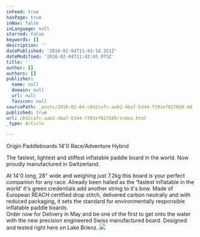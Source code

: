 ```yaml
---
inFeed: true
hasPage: true
inNav: false
inLanguage: null
starred: false
keywords: []
description: ''
datePublished: '2016-02-04T11:43:14.351Z'
dateModified: '2016-02-04T11:42:45.975Z'
title: ''
author: []
authors: []
publisher:
  name: null
  domain: null
  url: null
  favicon: null
sourcePath: _posts/2016-02-04-c642cafc-aab2-4ba7-b344-f391ef827689.md
published: true
url: c642cafc-aab2-4ba7-b344-f391ef827689/index.html
_type: Article

---
```

Origin Paddleboards 14'0 Race/Adventure Hybrid

The fastest, lightest and stiffest inflatable paddle board in the world. Now proudly manufactured in Switzerland. 

At 14'0 long, 28" wide and weighing just 7.2kg this board is your perfect companion for any race. Already been hailed as the 'fastest inflatable in the world' it's green credentials add another string to it's bow. Made of European REACH certified drop stitch, delivered carbon neutrally and with reduced packaging, it sets the standard for environmentally responsible inflatable paddle boards.   
Order now for Delivery in May and be one of the first to get onto the water with the new precision engineered Swiss manufactured board. Designed and tested right here on Lake Brienz.
![](https://the-grid-user-content.s3-us-west-2.amazonaws.com/15ff22ce-f837-4d7e-8466-90e98b3ed094.JPG)